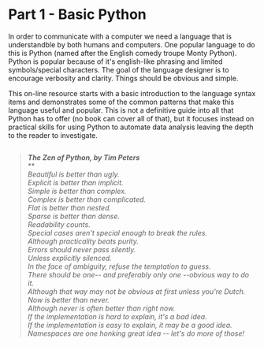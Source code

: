 # Part 1 - Basic Python

In order to communicate with a computer we need a language that is understandble by both humans and computers.  One popular language to do this is Python (named after the English comedy troupe Monty Python).  Python is popular because of it's english-like phrasing and limited symbols/special characters.  The goal of the language designer is to encourage verbosity and clarity.  Things should be obvious and simple.

This on-line resource starts with a basic introduction to the language syntax items and demonstrates some of the common patterns that make this language useful and popular.  This is not a definitive guide into all that Python has to offer (no book can cover all of that), but it focuses instead on practical skills for using Python to automate data analysis leaving the depth to the reader to investigate.

```{tableofcontents}
```

> ***The Zen of Python, by Tim Peters***</br>
> **</br>
> *Beautiful is better than ugly.*</br>
> *Explicit is better than implicit.*</br>
> *Simple is better than complex.*</br>
> *Complex is better than complicated.*</br>
> *Flat is better than nested.*</br>
> *Sparse is better than dense.*</br>
> *Readability counts.*</br>
> *Special cases aren't special enough to break the rules.*</br>
> *Although practicality beats purity.*</br>
> *Errors should never pass silently.*</br>
> *Unless explicitly silenced.*</br>
> *In the face of ambiguity, refuse the temptation to guess.*</br>
> *There should be one-- and preferably only one --obvious way to do it.*</br>
> *Although that way may not be obvious at first unless you're Dutch.*</br>
> *Now is better than never.*</br>
> *Although never is often better than *right* now.*</br>
> *If the implementation is hard to explain, it's a bad idea.*</br>
> *If the implementation is easy to explain, it may be a good idea.*</br>
> *Namespaces are one honking great idea -- let's do more of those!*</br>